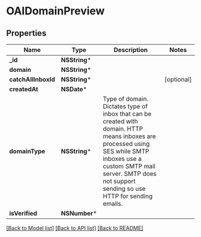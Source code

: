 # OAIDomainPreview

## Properties
Name | Type | Description | Notes
------------ | ------------- | ------------- | -------------
**_id** | **NSString*** |  | 
**domain** | **NSString*** |  | 
**catchAllInboxId** | **NSString*** |  | [optional] 
**createdAt** | **NSDate*** |  | 
**domainType** | **NSString*** | Type of domain. Dictates type of inbox that can be created with domain. HTTP means inboxes are processed using SES while SMTP inboxes use a custom SMTP mail server. SMTP does not support sending so use HTTP for sending emails. | 
**isVerified** | **NSNumber*** |  | 

[[Back to Model list]](../README#documentation-for-models) [[Back to API list]](../README#documentation-for-api-endpoints) [[Back to README]](../README)


